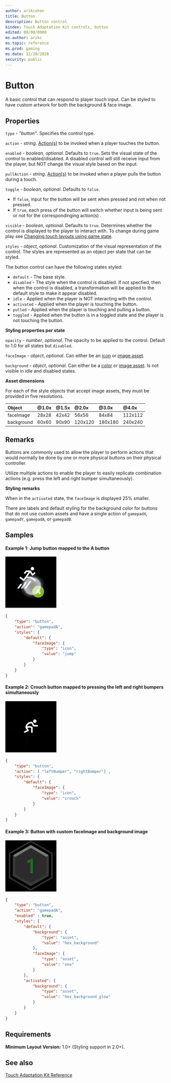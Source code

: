 ```yaml
---
author: arikcohen
title: Button
description: Button control
kindex: Touch Adaptation Kit controls, button
edited: 00/00/0000
ms.author: arikc
ms.topic: reference
ms.prod: gaming
ms.date: 12/20/2020
security: public
---
```


# Button

A basic control that can respond to player touch input. Can be styled to have custom artwork for both the background & face image.

## Properties

`type` - _"button"_. Specifies the control type.

`action` - _string_. [Action(s)](../types/game-streaming-touch-action.md) to be invoked when a player touches the button.

`enabled` - _boolean_, _optional_. Defaults to `true`. Sets the visual state of the control to enabled/disabled. A disabled control will still receive input from the player, but NOT change the visual style based on the input.

`pullAction` - _string_. [Action(s)](../types/game-streaming-touch-action.md) to be invoked when a player pulls the button during a touch.

`toggle` - _boolean_, _optional_. Defaults to `false`.

- If `false`, input for the button will be sent when pressed and not when not pressed.
- If `true`, each press of the button will switch whether input is being sent or not for the correspondinging action(s) .

`visible` - _boolean_, _optional_. Defaults to `true`. Determines whether the control is displayed to the player to interact with. To change during game play see [Changing touch layouts using game state](../../../../system/overviews/game-streaming/building-touch-layouts/game-streaming-touch-changing-layouts-game-state.md#change_state).

`styles` - _object_, _optional_. Customization of the visual representation of the control. The styles are represented as an object per state that can be styled.

The button control can have the following states styled:

- `default` - The base style.
- `disabled` - The style when the control is disabled. If not specfied, then when the control is disabled, a transformation will be applied to the default style to make it appear disabled.
- `idle` - Applied when the player is NOT interacting with the control.
- `activated` - Applied when the player is touching the button.
- `pulled` - Applied when the player is touching and pulling a button.
- `toggled` - Applied when the button is in a toggled state and the player is not touching the button.

**Styling properties per state**

`opacity` - _number_, _optional_. The opacity to be applied to the control. Default to 1.0 for all states but `disabled`.

`faceImage` - _object_, _optional_. Can either be an [icon](../types/game-streaming-touch-icon.md) or [image asset](../types/game-streaming-touch-asset.md).

`background` - _object_, _optional_. Can either be a [color](../types/game-streaming-touch-color.md) or [image asset](../types/game-streaming-touch-asset.md). Is not visible in idle and disabled states.

**Asset dimensions**

For each of the style objects that accept image assets, they must be provided in five resolutions.

| Object     | @1.0x | @1.5x | @2.0x   | @3.0x   | @4.0x   |
| :--------- | :---- | :---- | :------ | :------ | :------ |
| faceImage  | 28x28 | 42x42 | 56x56   | 84x84   | 112x112 |
| background | 60x60 | 90x90 | 120x120 | 180x180 | 240x240 |

## Remarks

Buttons are commonly used to allow the player to perform actions that would normally be done by one or more physical buttons on their physical controller.

Utilize multiple actions to enable the player to easily replicate combination actions (e.g. press the left and right bumper simultaneously).

**Styling remarks**

When in the `activated` state, the `faceImage` is displayed 25% smaller.

There are labels and default styling for the background color for buttons that do not use custom assets and have a single action of `gamepadX`, `gamepadY`, `gamepadA`, or `gamepadB`.

## Samples

#### Example 1: Jump button mapped to the A button

![User pressing a button](../../../../../../resources/gamecore/secure/images/en-us/game-streaming/touch-control-images/game-streaming-touch-control-images-button.gif)

```JSON
{
    "type": "button",
    "action": "gamepadA",
    "styles": {
        "default": {
            "faceImage": {
                "type": "icon",
                "value": "jump"
            }
        }
    }
}
```

#### Example 2: Crouch button mapped to pressing the left and right bumpers simultaneously

![User pressing a button mapped to two actions](../../../../../../resources/gamecore/secure/images/en-us/game-streaming/touch-control-images/game-streaming-touch-control-images-button-2.gif)

```JSON
{
    "type": "button",
    "action": [ "leftBumper", "rightBumper"] ,
    "styles": {
        "default": {
            "faceImage": {
                "type": "icon",
                "value": "crouch"
            }
        }
    }
}
```

#### Example 3: Button with custom faceImage and background image

![User pressing a button with a custom asset](../../../../../../resources/gamecore/secure/images/en-us/game-streaming/touch-control-images/game-streaming-touch-control-images-button-3.gif)

```JSON
{
    "type": "button",
    "action": "gamepadA",
    "enabled" : true,
    "styles": {
        "default": {
            "background": {
                "type": "asset",
                "value": "hex_background"
            },
            "faceImage": {
                "type": "asset",
                "value": "one"
            }
        },
        "activated": {
            "background": {
                "type": "asset",
                "value": "hex_background_glow"
            }
        }
    }
}
```

## Requirements

**Minimum Layout Version:** 1.0+ (Styling support in 2.0+).

## See also

[Touch Adaptation Kit Reference](../../../../system/overviews/game-streaming/game-streaming-touch-touch-adaptation-kit-overview.md)
